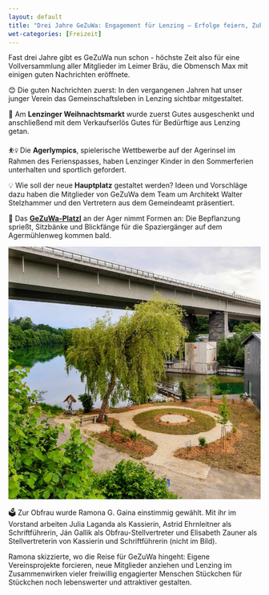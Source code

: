 ```yaml
---
layout: default
title: "Drei Jahre GeZuWa: Engagement für Lenzing – Erfolge feiern, Zukunft gestalten"
wet-categories: [Freizeit]
---
```


Fast drei Jahre gibt es GeZuWa nun schon - höchste Zeit also für eine Vollversammlung aller Mitglieder im Leimer Bräu, die Obmensch Max mit einigen guten Nachrichten eröffnete.

😊 Die guten Nachrichten zuerst: In den vergangenen Jahren hat unser junger Verein das Gemeinschaftsleben in Lenzing sichtbar mitgestaltet.

🎄 Am **Lenzinger Weihnachtsmarkt** wurde zuerst Gutes ausgeschenkt und anschließend mit dem Verkaufserlös Gutes für Bedürftige aus Lenzing getan.

⛹️‍♀️ Die **Agerlympics**, spielerische Wettbewerbe auf der Agerinsel im Rahmen des Ferienspasses, haben Lenzinger Kinder in den Sommerferien unterhalten und sportlich gefordert.

💡 Wie soll der neue **Hauptplatz** gestaltet werden? Ideen und Vorschläge dazu haben die Mitglieder von GeZuWa dem Team um Architekt Walter Stelzhammer und den Vertretern aus dem Gemeindeamt präsentiert.

🌳 Das **[GeZuWa-Platzl](https://www.openstreetmap.org/?#map=19/47.952010/13.607752 "GeZuWa-Platzl an der Ager")** an der Ager nimmt Formen an: Die Bepflanzung sprießt, Sitzbänke und Blickfänge für die Spaziergänger auf dem Agermühlenweg kommen bald.

![GeZuWa-Platzl](../assets/images/gezuwa-platzl.jpg "GeZuWa-Platzl")

🗳 Zur Obfrau wurde Ramona G. Gaina einstimmig gewählt. Mit ihr im Vorstand arbeiten Julia Laganda als Kassierin, Astrid Ehrnleitner als Schriftführerin, Ján Gallik als Obfrau-Stellvertreter und Elisabeth Zauner als Stellvertreterin von Kassierin und Schriftführerin (nicht im Bild).

Ramona skizzierte, wo die Reise für GeZuWa hingeht: Eigene Vereinsprojekte forcieren, neue Mitglieder anziehen und Lenzing im Zusammenwirken vieler freiwillig engagierter Menschen Stückchen für Stückchen noch lebenswerter und attraktiver gestalten.

